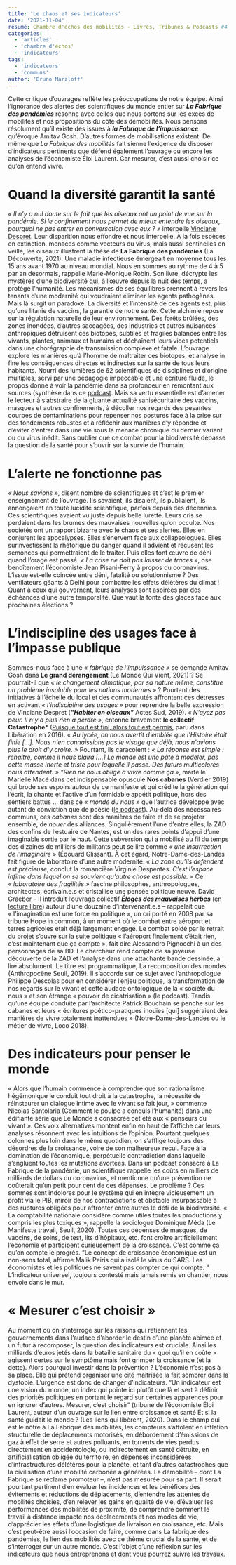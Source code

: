 ```yaml
---
title: 'Le chaos et ses indicateurs'
date: '2021-11-04'
résumé: Chambre d'échos des mobilités - Livres, Tribunes & Podcasts #4 
categories:
  - 'articles'
  - 'chambre d'échos'
  - 'indicateurs'
tags:
  - 'indicateurs'
  - 'communs'
author: 'Bruno Marzloff'
---
```


Cette critique d’ouvrages reflète les préoccupations de notre équipe. Ainsi l’ignorance des alertes des scientifiques du monde entier sur ***La Fabrique des pandémies*** résonne avec celles que nous portons sur les excès de mobilités et nos propositions du côté des démobilités. Nous pensons résolument qu’il existe des issues à ***la Fabrique de l’impuissance*** qu’évoque Amitav Gosh. D’autres formes de mobilisations existent. De même que *La Fabrique des mobilités* fait sienne l’exigence de disposer d’indicateurs pertinents que défend également l’ouvrage ou encore les analyses de l’économiste Éloi Laurent. Car mesurer, c’est aussi choisir ce qu’on entend vivre. 


# Quand la diversité garantit la santé
*« Il n’y a nul doute sur le fait que les oiseaux ont un point de vue sur la pandémie. Si le confinement nous permet de mieux entendre les oiseaux, pourquoi ne pas entrer en conversation avec eux ? »* interpelle [Vinciane Despret](https://www.franceculture.fr/environnement/vinciane-despret-nous-sommes-tous-oiseaux-et-humains-en-fait-liberes). Leur disparition nous effondre et nous interpelle. À la fois espèces en extinction, menaces comme vecteurs du virus, mais aussi sentinelles en veille, les oiseaux illustrent la thèse de **La Fabrique des pandémies** (La Découverte, 2021).
Une maladie infectieuse émergeait en moyenne tous les 15 ans avant 1970 au niveau mondial. Nous en sommes au rythme de 4 à 5 par an désormais, rappelle Marie-Monique Robin. Son livre, décrypte les mystères d’une biodiversité qui, à l’œuvre depuis la nuit des temps, a protégé l’humanité. Les mécanismes de ses équilibres prennent à revers les tenants d’une modernité qui voudraient éliminer les agents pathogènes. Mais là surgit un paradoxe. La diversité et l’intensité de ces agents est, plus qu’une litanie de vaccins, la garantie de notre santé. Cette alchimie repose sur la régulation naturelle de leur environnement. Des forêts brûlées, des zones inondées, d’autres saccagées, des industries et autres nuisances anthropiques détruisent ces biotopes, subtiles et fragiles balances entre les vivants, plantes, animaux et humains et déchaînent leurs vices potentiels dans une chorégraphie de transmission complexe et fatale. L’ouvrage explore les manières qu’à l’homme de maltraiter ces biotopes, et analyse in fine les conséquences directes et indirectes sur la santé de tous leurs habitants. Nourri des lumières de 62 scientifiques de disciplines et d’origine multiples, servi par une pédagogie impeccable et une écriture fluide, le propos donne à voir la pandémie dans sa profondeur en remontant aux sources (synthèse dans ce [podcast](https://www.rfi.fr/fr/podcasts/c-est-pas-du-vent/20210204-covid-19-une-pand%C3%A9mie-que-nous-avons-fabriqu%C3%A9e). Mais sa vertu essentielle est d’amener le lecteur à s’abstraire de la gluante actualité sanisécuritaire des vaccins, masques et autres confinements, à décoller nos regards des pesantes courbes de contaminations pour repenser nos postures face à la crise sur des fondements robustes et à réfléchir aux manières d’y répondre et d’éviter d’entrer dans une vie sous la menace chronique du dernier variant ou du virus inédit. Sans oublier que ce combat pour la biodiversité dépasse la question de la santé pour s’ouvrir sur la survie de l’humain.

# L’alerte ne fonctionne pas
*« Nous savions »*, disent nombre de scientifiques et c’est le premier enseignement de l’ouvrage. Ils savaient, ils disaient, ils publiaient, ils annonçaient en toute lucidité scientifique, parfois depuis des décennies. Ces scientifiques avaient vu juste depuis belle lurette. Leurs cris se perdaient dans les brumes des mauvaises nouvelles qu’on occulte. Nos sociétés ont un rapport bizarre avec le chaos et ses alertes. Elles en conjurent les apocalypses. Elles s’énervent face aux collapsologues. Elles surinvestissent la rhétorique du danger quand il advient et récusent les semonces qui permettraient de le traiter. Puis elles font œuvre de déni quand l’orage est passé. *« La crise ne doit pas laisser de traces »*, ose benoîtement l’économiste Jean Pisani-Ferry à propos du coronavirus. L’issue est-elle coincée entre déni, fatalité ou solutionnisme ? Des ventilateurs géants à Delhi pour combattre les effets délétères du climat ! Quant à ceux qui gouvernent, leurs analyses sont aspirées par des échéances d’une autre temporalité. Que vaut la fonte des glaces face aux prochaines élections ? 

# L’indiscipline des usages face à l’impasse publique
Sommes-nous face à une *« fabrique de l’impuissance »* se demande Amitav Gosh dans **Le grand dérangement** (Le Monde Qui Vient, 2021) ? Se pourrait-il que *« le changement climatique, par sa nature même, constitue un problème insoluble pour les nations modernes »* ? Pourtant des initiatives à l’échelle du local et des communautés affrontent ces détresses en activant *« l’indiscipline des usages »* pour reprendre la belle expression de Vinciane Despret (***"Habiter en oiseaux"*** Actes Sud, 2019). *« N’ayez pas peur. Il n’y a plus rien à perdre »*, entonne bravement **le collectif Catastrophe*** ([Puisque tout est fini, alors tout est permis](https://www.liberation.fr/debats/2016/09/22/puisque-tout-est-fini-alors-tout-est-permis_1506625/), paru dans Libération en 2016). *« Au lycée, on nous avertit d'emblée que l'Histoire était finie […]. Nous n'en connaissions pas le visage que déjà, nous n'avions plus le droit d'y croire. »* Pourtant, ils caracolent : *« La réponse est simple : renaître, comme il nous plaira […] Le monde est une pâte à modeler, pas cette masse inerte et triste pour laquelle il passe. Des futurs multicolores nous attendent. »* 
*“Rien ne nous oblige à vivre comme ça »*, martelle Marielle Macé dans cet indispensable opuscule **Nos cabanes** (Verdier 2019) qui brode ses espoirs autour de ce manifeste et qui crédite la génération qui l’écrit, la chante et l’active d’un formidable appétit politique, hors des sentiers battus … dans ce *« monde du nous »* que l’autrice développe avec autant de conviction que de poésie ([le podcast](https://www.franceinter.fr/emissions/l-humeur-vagabonde/l-humeur-vagabonde-01-juin-2019)). Au-delà des nécessaires communs, ces *cabanes* sont des manières de faire et de se projeter ensemble, de *nouer* des alliances. Singulièrement l’une d’entre elles, la ZAD des confins de l’estuaire de Nantes, est un des rares points d’appui d’une imaginable sortie par le haut. Cette subversion qui a mobilisé au fil du temps des dizaines de milliers de militants peut se lire comme *« une insurrection de l’imaginaire »* (Édouard Glissant). À cet égard, Notre-Dame-des-Landes fait figure de laboratoire d’une autre modernité. *« La zone qu’ils défendent est précieuse*, conclut la romancière Virginie Despentes. *C’est l’espace infime dans lequel on se souvient qu’autre chose est possible. »* Ce *« laboratoire des fragilités »* fascine philosophes, anthropologues, architectes, écrivain.e.s et cristallise une pensée politique neuve. David Graeber – Il introduit l’ouvrage collectif ***Éloges des mauvaises herbes*** ([en lecture libre](https://docplayer.fr/87486802-Eloge-des-mauvaises-herbes.html)) autour d’une douzaine d’intervenant.e.s – rappelait que « l’imagination est une force en politique », un cri porté en 2008 par sa tribune Hope in common, à un moment où le combat entre aéroport et terres agricoles était déjà largement engagé. Le combat soldé par le retrait du projet s’ouvre sur la suite politique « l’aéroport finalement c’était rien, c’est maintenant que ça compte », fait dire Alessandro Pignocchi à un des personnages de sa BD. Le chercheur rend compte de sa joyeuse découverte de la ZAD et l’analyse dans une attachante bande dessinée, à lire absolument. Le titre est programmatique, La recomposition des mondes (Anthropocène Seuil, 2019). Il s’accorde sur ce sujet avec l’anthropologue Philippe Descolas pour en considérer l’enjeu politique, la transformation de nos regards sur le vivant et cette audace ontologique de la « société du nous » et son étrange « pouvoir de cicatrisation » (le podcast). Tandis qu’une équipe conduite par l’architecte Patrick Bouchain se penche sur les cabanes et leurs « écritures poético-pratiques inouïes [qui] suggéraient des manières de vivre totalement inattendues » (Notre-Dame-des-Landes ou le métier de vivre, Loco 2018).

# Des indicateurs pour penser le monde
« Alors que l’humain commence à comprendre que son rationalisme hégémonique le conduit tout droit à la catastrophe, la nécessité de réinstaurer un dialogue intime avec le vivant se fait jour, » commente Nicolas Santolaria (Comment le poulpe a conquis l’humanité) dans une édifiante série que Le Monde a consacrée cet été aux « penseurs du vivant ». Ces voix alternatives montent enfin en haut de l’affiche car leurs analyses résonnent avec les intuitions de l’opinion. Pourtant quelques colonnes plus loin dans le même quotidien, on s’afflige toujours des désordres de la croissance, voire de son malheureux recul. Face à la domination de l’économique, perpétuelle contradiction dans laquelle s’engluent toutes les mutations avortées. 
Dans un podcast consacré à La Fabrique de la pandémie, un scientifique rappelle les coûts en milliers de milliards de dollars du coronavirus, et mentionne qu’une prévention ne coûterait qu’un petit pour cent de ces dépenses. Le problème ? Ces sommes sont indolores pour le système qui en intègre vicieusement un profit via le PIB, miroir de nos contradictions et obstacle insurpassable à des ruptures obligées pour affronter entre autres le défi de la biodiversité. « La comptabilité nationale considère comme utiles toutes les productions y compris les plus toxiques », rappelle la sociologue Dominique Méda (Le Manifeste travail, Seuil, 2020). Toutes ces dépenses de masques, de vaccins, de soins, de test, lits d’hôpitaux, etc. font croître artificiellement l’économie et participent curieusement de la croissance. C’est comme ça qu’on compte le progrès. “Le concept de croissance économique est un non-sens total, affirme Malik Peiris qui a isolé le virus du SARS. Les économistes et les politiques ne savent pas compter ce qui compte. “ L’indicateur universel, toujours contesté mais jamais remis en chantier, nous envoie dans le mur. 

# « Mesurer c’est choisir »
Au moment où on s’interroge sur les raisons qui retiennent les gouvernements dans l’audace d’aborder le destin d’une planète abimée et un futur à recomposer, la question des indicateurs est cruciale. Ainsi les milliards d’euros jetés dans la bataille sanitaire du « quoi qu’il en coûte » agissent certes sur le symptôme mais font grimper la croissance (et la dette). Alors pourquoi investir dans la prévention ? L’économie n’est pas à sa place. Elle qui prétend organiser une cité maîtrisée la fait sombrer dans la dystopie. L’urgence est donc de changer d’indicateurs. “Un indicateur est une vision du monde, un index qui pointe ici plutôt que là et sert à définir des priorités politiques en portant le regard sur certaines apparences pour en ignorer d’autres. Mesurer, c’est choisir“ (tribune de l’économiste Éloi Laurent, auteur d’un ouvrage sur le lien entre croissance et santé Et si la santé guidait le monde ? (Les liens qui libèrent, 2020).
Dans le champ qui est le nôtre à La Fabrique des mobilités, les compteurs s’affolent en inflation structurelle de déplacements motorisés, en débordement d’émissions de gaz à effet de serre et autres polluants, en torrents de vies perdus directement en accidentologie, ou indirectement en santé détruite, en artificialisation obligée du territoire, en dépenses inconsidérées d’infrastructures délétères pour la planète, et tant d’autres catastrophes que la civilisation d’une mobilité carbonée a générées. La démobilité – dont La Fabrique se réclame promoteur –, n’est pas mesurée pour sa part. Il serait pourtant pertinent d’en évaluer les incidences et les bénéfices des évitements et réductions de déplacements, d’entendre les attentes de mobilités choisies, d’en relever les gains en qualité de vie, d’évaluer les performances des mobilités de proximité, de comprendre comment le travail à distance impacte nos déplacements et nos modes de vie, d’apprécier les effets d’une logistique de livraison en croissance, etc. Mais c’est peut-être aussi l’occasion de faire, comme dans La fabrique des pandémies, le lien des mobilités avec ce thème crucial de la santé, et de s’interroger sur un autre monde. C’est l’objet d’une réflexion sur les indicateurs que nous entreprenons et dont vous pourrez suivre les travaux.
